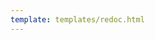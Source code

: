 ```yaml
---
template: templates/redoc.html
---
```


<redoc spec-url='{{base_path}}/develop/product-apis/admin-apis/admin-v0.17/admin-v0.17.yaml'></redoc>
<script src="https://cdn.jsdelivr.net/npm/redoc@next/bundles/redoc.standalone.js"> </script>